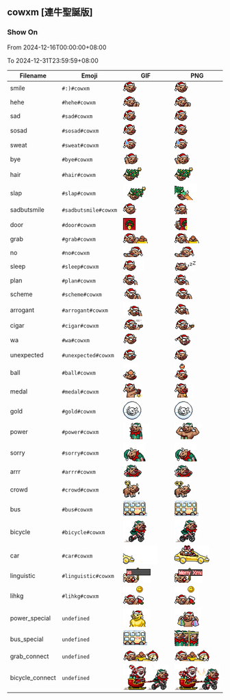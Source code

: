 ## cowxm [連牛聖誕版]

### Show On
From 2024-12-16T00:00:00+08:00

To 2024-12-31T23:59:59+08:00

| Filename | Emoji | GIF | PNG |
| --- | --- | --- | --- |
| smile | `#:)#cowxm` | ![smile](../../assets/android/faces/cowxm/smile.gif) | ![smile](../../assets/android/faces_png/cowxm/smile.png) |
| hehe | `#hehe#cowxm` | ![hehe](../../assets/android/faces/cowxm/hehe.gif) | ![hehe](../../assets/android/faces_png/cowxm/hehe.png) |
| sad | `#sad#cowxm` | ![sad](../../assets/android/faces/cowxm/sad.gif) | ![sad](../../assets/android/faces_png/cowxm/sad.png) |
| sosad | `#sosad#cowxm` | ![sosad](../../assets/android/faces/cowxm/sosad.gif) | ![sosad](../../assets/android/faces_png/cowxm/sosad.png) |
| sweat | `#sweat#cowxm` | ![sweat](../../assets/android/faces/cowxm/sweat.gif) | ![sweat](../../assets/android/faces_png/cowxm/sweat.png) |
| bye | `#bye#cowxm` | ![bye](../../assets/android/faces/cowxm/bye.gif) | ![bye](../../assets/android/faces_png/cowxm/bye.png) |
| hair | `#hair#cowxm` | ![hair](../../assets/android/faces/cowxm/hair.gif) | ![hair](../../assets/android/faces_png/cowxm/hair.png) |
| slap | `#slap#cowxm` | ![slap](../../assets/android/faces/cowxm/slap.gif) | ![slap](../../assets/android/faces_png/cowxm/slap.png) |
| sadbutsmile | `#sadbutsmile#cowxm` | ![sadbutsmile](../../assets/android/faces/cowxm/sadbutsmile.gif) | ![sadbutsmile](../../assets/android/faces_png/cowxm/sadbutsmile.png) |
| door | `#door#cowxm` | ![door](../../assets/android/faces/cowxm/door.gif) | ![door](../../assets/android/faces_png/cowxm/door.png) |
| grab | `#grab#cowxm` | ![grab](../../assets/android/faces/cowxm/grab.gif) | ![grab](../../assets/android/faces_png/cowxm/grab.png) |
| no | `#no#cowxm` | ![no](../../assets/android/faces/cowxm/no.gif) | ![no](../../assets/android/faces_png/cowxm/no.png) |
| sleep | `#sleep#cowxm` | ![sleep](../../assets/android/faces/cowxm/sleep.gif) | ![sleep](../../assets/android/faces_png/cowxm/sleep.png) |
| plan | `#plan#cowxm` | ![plan](../../assets/android/faces/cowxm/plan.gif) | ![plan](../../assets/android/faces_png/cowxm/plan.png) |
| scheme | `#scheme#cowxm` | ![scheme](../../assets/android/faces/cowxm/scheme.gif) | ![scheme](../../assets/android/faces_png/cowxm/scheme.png) |
| arrogant | `#arrogant#cowxm` | ![arrogant](../../assets/android/faces/cowxm/arrogant.gif) | ![arrogant](../../assets/android/faces_png/cowxm/arrogant.png) |
| cigar | `#cigar#cowxm` | ![cigar](../../assets/android/faces/cowxm/cigar.gif) | ![cigar](../../assets/android/faces_png/cowxm/cigar.png) |
| wa | `#wa#cowxm` | ![wa](../../assets/android/faces/cowxm/wa.gif) | ![wa](../../assets/android/faces_png/cowxm/wa.png) |
| unexpected | `#unexpected#cowxm` | ![unexpected](../../assets/android/faces/cowxm/unexpected.gif) | ![unexpected](../../assets/android/faces_png/cowxm/unexpected.png) |
| ball | `#ball#cowxm` | ![ball](../../assets/android/faces/cowxm/ball.gif) | ![ball](../../assets/android/faces_png/cowxm/ball.png) |
| medal | `#medal#cowxm` | ![medal](../../assets/android/faces/cowxm/medal.gif) | ![medal](../../assets/android/faces_png/cowxm/medal.png) |
| gold | `#gold#cowxm` | ![gold](../../assets/android/faces/cowxm/gold.gif) | ![gold](../../assets/android/faces_png/cowxm/gold.png) |
| power | `#power#cowxm` | ![power](../../assets/android/faces/cowxm/power.gif) | ![power](../../assets/android/faces_png/cowxm/power.png) |
| sorry | `#sorry#cowxm` | ![sorry](../../assets/android/faces/cowxm/sorry.gif) | ![sorry](../../assets/android/faces_png/cowxm/sorry.png) |
| arrr | `#arrr#cowxm` | ![arrr](../../assets/android/faces/cowxm/arrr.gif) | ![arrr](../../assets/android/faces_png/cowxm/arrr.png) |
| crowd | `#crowd#cowxm` | ![crowd](../../assets/android/faces/cowxm/crowd.gif) | ![crowd](../../assets/android/faces_png/cowxm/crowd.png) |
| bus | `#bus#cowxm` | ![bus](../../assets/android/faces/cowxm/bus.gif) | ![bus](../../assets/android/faces_png/cowxm/bus.png) |
| bicycle | `#bicycle#cowxm` | ![bicycle](../../assets/android/faces/cowxm/bicycle.gif) | ![bicycle](../../assets/android/faces_png/cowxm/bicycle.png) |
| car | `#car#cowxm` | ![car](../../assets/android/faces/cowxm/car.gif) | ![car](../../assets/android/faces_png/cowxm/car.png) |
| linguistic | `#linguistic#cowxm` | ![linguistic](../../assets/android/faces/cowxm/linguistic.gif) | ![linguistic](../../assets/android/faces_png/cowxm/linguistic.png) |
| lihkg | `#lihkg#cowxm` | ![lihkg](../../assets/android/faces/cowxm/lihkg.gif) | ![lihkg](../../assets/android/faces_png/cowxm/lihkg.png) |
| power_special | `undefined` | ![power_special](../../assets/android/faces/cowxm/power_special.gif) | ![power_special](../../assets/android/faces_png/cowxm/power_special.png) |
| bus_special | `undefined` | ![bus_special](../../assets/android/faces/cowxm/bus_special.gif) | ![bus_special](../../assets/android/faces_png/cowxm/bus_special.png) |
| grab_connect | `undefined` | ![grab_connect](../../assets/android/faces/cowxm/grab_connect.gif) | ![grab_connect](../../assets/android/faces_png/cowxm/grab_connect.png) |
| bicycle_connect | `undefined` | ![bicycle_connect](../../assets/android/faces/cowxm/bicycle_connect.gif) | ![bicycle_connect](../../assets/android/faces_png/cowxm/bicycle_connect.png) |

